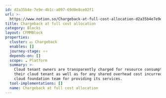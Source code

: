 ```yaml
---
id: d2a35b4e-7e9e-4b1c-a097-69d0e8ce02f1
url: >-
  https://www.notion.so/Chargeback-at-full-cost-allocation-d2a35b4e7e9e4b1ca09769d0e8ce02f1
title: Chargeback at full cost allocation
category: Blocks
layout: CFMMBlock
properties:
  cluster: 💵 Chargeback
  enables: []
  journey-stage: ⭐️⭐️
  depends-on: []
  scope: ☁️ Platform
  summary: >-
    Cloud tenant owners are transparently charged for resource consumption in
    their cloud tenant as well as for any shared overhead cost incurred by the
    cloud foundation team for providing its services.
  tool-implementations: []
  name: Chargeback at full cost allocation
---
```



